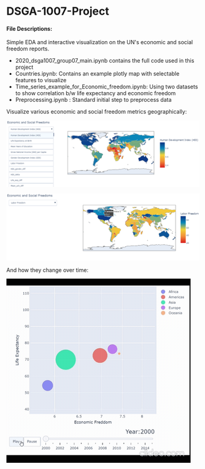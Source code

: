 # DSGA-1007-Project

#### File Descriptions:

Simple EDA and interactive visualization on the UN's economic and social freedom reports.

* 2020_dsga1007_group07_main.ipynb contains the full code used in this project
* Countries.ipynb: Contains an example plotly map with selectable features to visualize
* Time_series_example_for_Economic_freedom.ipynb: Using two datasets to show correlation b/w life expectancy and economic freedom
* Preprocessing.ipynb                           : Standard initial step to preprocess data 

Visualize various economic and social freedom metrics geographically:

![](https://github.com/arzaatri/visualizing-freedom-worldwide/blob/main/images/1.png)

![](https://github.com/arzaatri/visualizing-freedom-worldwide/blob/main/images/2.png)

And how they change over time:

![](https://github.com/arzaatri/visualizing-freedom-worldwide/blob/main/images/3.gif)
